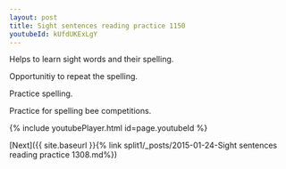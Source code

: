 ```yaml
---
layout: post
title: Sight sentences reading practice 1150
youtubeId: kUfdUKExLgY
---
```

 
 
Helps to learn sight words and their spelling.

Opportunitiy to repeat the spelling. 

Practice spelling. 
 
Practice for spelling bee competitions. 
 
{% include youtubePlayer.html id=page.youtubeId %}
 
 

[Next]({{ site.baseurl }}{% link  split1/_posts/2015-01-24-Sight sentences reading practice 1308.md%})
 
